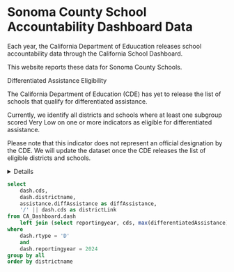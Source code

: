 
# Sonoma County School Accountability Dashboard Data

Each year, the California Department of Eduucation releases school accountability data through the California School Dashboard.

This website reports these data for Sonoma County Schools.

<Alert status=warning>
Differentiated Assistance Eligibility

The California Department of Education (CDE) has yet to release the list of schools that qualify for differentiated assistance.

Currently, we identify all districts and schools where at least one subgroup scored Very Low on one or more indicators as eligible for differentiated assistance.

Please note that this indicator does not represent an official designation by the CDE. We will update the dataset once the CDE releases the list of eligible districts and schools.
</Alert>

<Details title='More on Differentiated Assistance'>

Differentiated assistance is a targeted support program provided by the California Department of Education (CDE) to help school districts, county offices of education (COEs), and charter schools improve student outcomes. It is part of California's System of Support, which is a comprehensive approach to school improvement.

## Key points about differentiated assistance:

- Eligibility: Districts, COEs, and charter schools are eligible for differentiated assistance if they meet certain criteria, such as low performance on state or local indicators in multiple priority areas.
- Purpose: The goal of differentiated assistance is to help schools identify and address the root causes of low student performance and to build their capacity to improve student outcomes.
- Support: The CDE provides a variety of support services to eligible schools, including:
    - Technical assistance and training
    - Coaching and mentoring
    - Data analysis and reporting
    - Resource and toolkits
- LCAP Integration: Differentiated assistance is integrated into the Local Control Accountability Plan (LCAP) process, which is a comprehensive planning and accountability framework for California schools.

## How differentiated assistance works:

- Identification: The CDE identifies eligible schools based on their performance on state and local indicators.
- Needs Assessment: The CDE conducts a needs assessment to determine the specific needs of each eligible school.
- Development of a Support Plan: The CDE and the eligible school develop a customized support plan to address the school's needs.
- Implementation of Support: The CDE provides support services to the eligible school, working collaboratively with school leaders and staff.
- Monitoring and Evaluation: The CDE monitors the progress of the eligible school and evaluates the effectiveness of the support services.

By providing targeted support and resources, differentiated assistance aims to help schools improve student outcomes and close achievement gaps.

[CDE website](https://www.cde.ca.gov/ta/ac/cm/leaproposedcrit.asp)

</Details>



```sql sonoma
select
    dash.cds, 
    dash.districtname,
    assistance.diffAssistance as diffAssistance,
    '/' || dash.cds as districtLink
from CA_Dashboard.dash
    left join (select reportingyear, cds, max(differentiatedAssistance) as diffAssistance from CA_Dashboard.assistance group by all) as assistance on dash.cds = assistance.cds and dash.reportingyear = assistance.reportingyear
where
    dash.rtype = 'D'
    and
    dash.reportingyear = 2024
group by all
order by districtname
```

<DataTable data={sonoma} search=true rows=all link=districtLink>
    <Column id=districtname title="District Name"/>
    <Column id=diffAssistance title="Differentiated Assistance"/>
    <Column id=districtLink contentType=link linkLabel="Details →" align=center/>
</DataTable>
